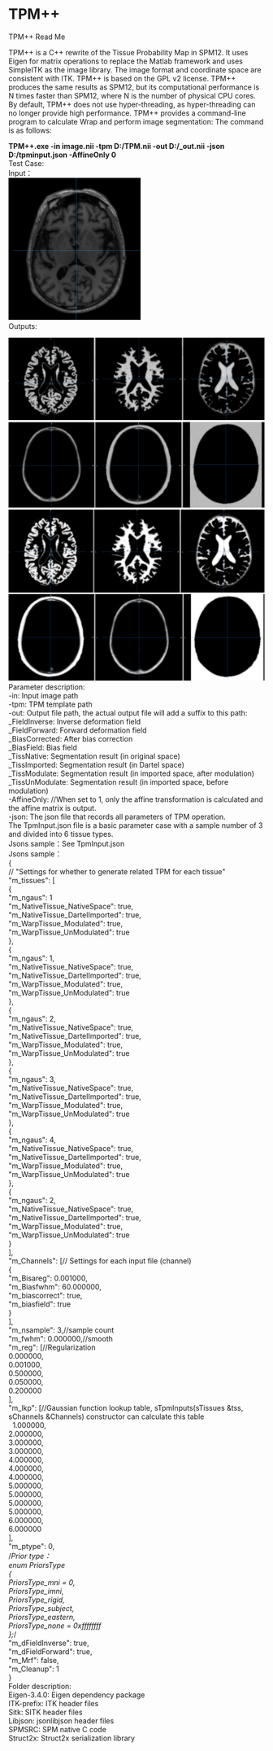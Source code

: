# TPM++
TPM++ Read Me

TPM++ is a C++ rewrite of the Tissue Probability Map in SPM12. It uses Eigen for matrix operations to replace the Matlab framework and uses SimpleITK as the image library. The image format and coordinate space are consistent with ITK. TPM++ is based on the GPL v2 license. TPM++ produces the same results as SPM12, but its computational performance is N times faster than SPM12, where N is the number of physical CPU cores. 
By default, TPM++ does not use hyper-threading, as hyper-threading can no longer provide high performance.
TPM++ provides a command-line program to calculate Wrap and perform image segmentation: The command is as follows: 

**TPM++.exe -in image.nii -tpm D:/TPM.nii -out D:/_out.nii -json D:/tpminput.json -AffineOnly 0** <br>
Test Case:<br>
Input： <br>
![Alt Text](https://github.com/datouxyz/TPMPlusPlus/blob/master/ReadMe.files/ReadMe3193.png) <br>
Outputs:<br>

![Alt Text](https://github.com/datouxyz/TPMPlusPlus/blob/master/ReadMe.files/ReadMe3251.png) ![Alt Text](https://github.com/datouxyz/TPMPlusPlus/blob/master/ReadMe.files/ReadMe3253.png)
![Alt Text](https://github.com/datouxyz/TPMPlusPlus/blob/master/ReadMe.files/ReadMe3274.png) ![Alt Text](https://github.com/datouxyz/TPMPlusPlus/blob/master/ReadMe.files/ReadMe3276.png)<br>
Parameter description:<br>
-in: Input image path<br>
-tpm: TPM template path<br>
-out: Output file path, the actual output file will add a suffix to this path:<br>
                      _FieldInverse: Inverse deformation field<br>
                      _FieldForward: Forward deformation field<br>
                      _BiasCorrected: After bias correction<br>
                      _BiasField: Bias field<br>
                      _TissNative: Segmentation result (in original space)<br>
                      _TissImported: Segmentation result (in Dartel space)<br>
                      _TissModulate: Segmentation result (in imported space, after modulation)<br>
                      _TissUnModulate: Segmentation result (in imported space, before modulation)<br>
-AffineOnly: //When set to 1, only the affine transformation is calculated and the affine matrix is output.<br>
-json: The json file that records all parameters of TPM operation. <br>
The TpmInput.json file is a basic parameter case with a sample number of 3 and divided into 6 tissue types.<br>
Jsons sample：See TpmInput.json<br>
Jsons sample：<br>
{<br>
// "Settings for whether to generate related TPM for each tissue"<br>
"m_tissues": [<br>
{<br>
"m_ngaus": 1<br>
"m_NativeTissue_NativeSpace": true,<br>
"m_NativeTissue_DartelImported": true,<br>
"m_WarpTissue_Modulated": true,<br>
"m_WarpTissue_UnModulated": true<br>
},<br>
{<br>
"m_ngaus": 1,<br>
"m_NativeTissue_NativeSpace": true,<br>
"m_NativeTissue_DartelImported": true,<br>
"m_WarpTissue_Modulated": true,<br>
"m_WarpTissue_UnModulated": true<br>
},<br>
{<br>
"m_ngaus": 2,<br>
"m_NativeTissue_NativeSpace": true,<br>
"m_NativeTissue_DartelImported": true,<br>
"m_WarpTissue_Modulated": true,<br>
"m_WarpTissue_UnModulated": true<br>
},<br>
{<br>
"m_ngaus": 3,<br>
"m_NativeTissue_NativeSpace": true,<br>
"m_NativeTissue_DartelImported": true,<br>
"m_WarpTissue_Modulated": true,<br>
"m_WarpTissue_UnModulated": true<br>
},<br>
{<br>
"m_ngaus": 4,<br>
"m_NativeTissue_NativeSpace": true,<br>
"m_NativeTissue_DartelImported": true,<br>
"m_WarpTissue_Modulated": true,<br>
"m_WarpTissue_UnModulated": true<br>
},<br>
{<br>
"m_ngaus": 2,<br>
"m_NativeTissue_NativeSpace": true,<br>
"m_NativeTissue_DartelImported": true,<br>
"m_WarpTissue_Modulated": true,<br>
"m_WarpTissue_UnModulated": true<br>
}<br>
],<br>
"m_Channels": [// Settings for each input file (channel) <br>
{<br>
"m_Bisareg": 0.001000,<br>
"m_Biasfwhm": 60.000000,<br>
"m_biascorrect": true,<br>
"m_biasfield": true<br>
}<br>
],<br>
"m_nsample": 3,//sample count<br>
"m_fwhm": 0.000000,//smooth<br>
"m_reg": [//Regularization <br>
0.000000,<br>
0.001000,<br>
0.500000,<br>
0.050000,<br>
0.200000<br>
],<br>
"m_lkp": [//Gaussian function lookup table, sTpmInputs(sTissues &tss, sChannels &Channels) constructor can calculate this table  <br>
   1.000000,<br>
2.000000,<br>
3.000000,<br>
3.000000,<br>
4.000000,<br>
4.000000,<br>
4.000000,<br>
5.000000,<br>
5.000000,<br>
5.000000,<br>
5.000000,<br>
6.000000,<br>
6.000000<br>
],<br>
"m_ptype": 0,<br>
/*Prior type：<br>
enum PriorsType<br>
{<br>
PriorsType_mni = 0,<br>
PriorsType_imni,<br>
PriorsType_rigid,<br>
PriorsType_subject,<br>
PriorsType_eastern,<br>
PriorsType_none = 0xffffffff<br>
};*/<br>
"m_dFieldInverse": true,<br>
"m_dFieldForward": true,<br>
"m_Mrf": false,<br>
"m_Cleanup": 1<br>
}<br>
Folder description:<br>
Eigen-3.4.0: Eigen dependency package <br>
ITK-prefix: ITK header files <br>
Sitk: SITK header files <br>
Libjson: jsonlibjson header files <br>
SPMSRC: SPM native C code <br>
Struct2x: Struct2x serialization library



